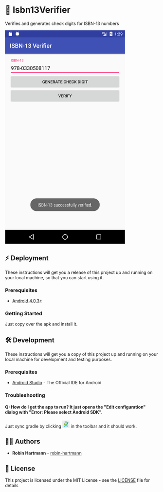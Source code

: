 # 📙 Isbn13Verifier
Verifies and generates check digits for ISBN-13 numbers

<img src="docs/images/main-activity.png" height="700">

## ⚡ Deployment

These instructions will get you a release of this project up and running on your local machine, so that you can start using it.

### Prerequisites

* [Android 4.0.3+](https://developer.android.com/about/versions/android-4.0.3.html)

### Getting Started

Just copy over the apk and install it.

## 🛠️ Development

These instructions will get you a copy of this project up and running on your local machine for development and testing purposes.

### Prerequisites

* [Android Studio](https://developer.android.com/studio/index.html) - The Official IDE for Android

### Troubleshooting

#### Q: How do I get the app to run? It just opens the "Edit configuration" dialog with "Error: Please select Android SDK". 
Just sync gradle by clicking <img src="docs/images/toolbar-sync-gradle.png" height="24"> in the toolbar and it should work.

## 👨‍💻 Authors

* **Robin Hartmann** - [robin-hartmann](https://github.com/robin-hartmann)

## 📃 License

This project is licensed under the MIT License - see the [LICENSE](LICENSE) file for details
